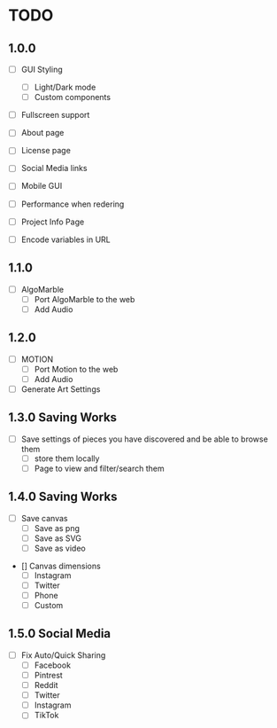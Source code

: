 # TODO

## 1.0.0

- [ ] GUI Styling
  - [ ] Light/Dark mode
  - [ ] Custom components
- [ ] Fullscreen support
- [ ] About page
- [ ] License page
- [ ] Social Media links
- [ ] Mobile GUI
- [ ] Performance when redering

- [ ] Project Info Page
- [ ] Encode variables in URL

## 1.1.0

- [ ] AlgoMarble
  - [ ] Port AlgoMarble to the web
  - [ ] Add Audio

## 1.2.0

- [ ] MOTION
  - [ ] Port Motion to the web
  - [ ] Add Audio
- [ ] Generate Art Settings

## 1.3.0 Saving Works

- [ ] Save settings of pieces you have discovered and be able to browse them
  - [ ] store them locally
  - [ ] Page to view and filter/search them

## 1.4.0 Saving Works

- [ ] Save canvas
  - [ ] Save as png
  - [ ] Save as SVG
  - [ ] Save as video
- [] Canvas dimensions
  - [ ] Instagram
  - [ ] Twitter
  - [ ] Phone
  - [ ] Custom

## 1.5.0 Social Media

- [ ] Fix Auto/Quick Sharing
  - [ ] Facebook
  - [ ] Pintrest
  - [ ] Reddit
  - [ ] Twitter
  - [ ] Instagram
  - [ ] TikTok
